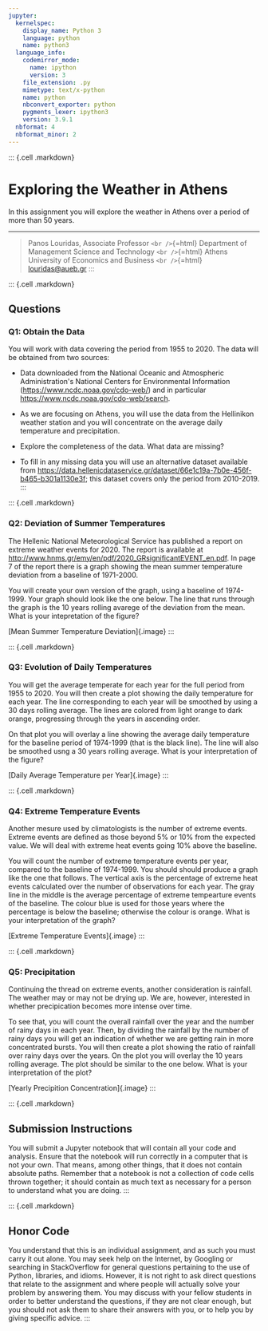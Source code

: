 ```yaml
---
jupyter:
  kernelspec:
    display_name: Python 3
    language: python
    name: python3
  language_info:
    codemirror_mode:
      name: ipython
      version: 3
    file_extension: .py
    mimetype: text/x-python
    name: python
    nbconvert_exporter: python
    pygments_lexer: ipython3
    version: 3.9.1
  nbformat: 4
  nbformat_minor: 2
---
```


::: {.cell .markdown}
# Exploring the Weather in Athens

In this assignment you will explore the weather in Athens over a period
of more than 50 years.

------------------------------------------------------------------------

> Panos Louridas, Associate Professor `<br />`{=html} Department of
> Management Science and Technology `<br />`{=html} Athens University of
> Economics and Business `<br />`{=html} <louridas@aueb.gr>
:::

::: {.cell .markdown}
## Questions

### Q1: Obtain the Data

You will work with data covering the period from 1955 to 2020. The data
will be obtained from two sources:

-   Data downloaded from the National Oceanic and Atmospheric
    Administration\'s National Centers for Environmental Information
    (<https://www.ncdc.noaa.gov/cdo-web/>) and in particular
    <https://www.ncdc.noaa.gov/cdo-web/search>.

-   As we are focusing on Athens, you will use the data from the
    Hellinikon weather station and you will concentrate on the average
    daily temperature and precipitation.

-   Explore the completeness of the data. What data are missing?

-   To fill in any missing data you will use an alternative dataset
    available from
    <https://data.hellenicdataservice.gr/dataset/66e1c19a-7b0e-456f-b465-b301a1130e3f>;
    this dataset covers only the period from 2010-2019.
:::

::: {.cell .markdown}
### Q2: Deviation of Summer Temperatures

The Hellenic National Meteorological Service has published a report on
extreme weather events for 2020. The report is available at
<http://www.hnms.gr/emy/en/pdf/2020_GRsignificantEVENT_en.pdf>. In page
7 of the report there is a graph showing the mean summer temperature
deviation from a baseline of 1971-2000.

You will create your own version of the graph, using a baseline of
1974-1999. Your graph should look like the one below. The line that runs
through the graph is the 10 years rolling avarege of the deviation from
the mean. What is your intepretation of the figure?

[Mean Summer Temperature Deviation]{.image}
:::

::: {.cell .markdown}
### Q3: Evolution of Daily Temperatures

You will get the average temperate for each year for the full period
from 1955 to 2020. You will then create a plot showing the daily
temperature for each year. The line corresponding to each year will be
smoothed by using a 30 days rolling average. The lines are colored from
light orange to dark orange, progressing through the years in ascending
order.

On that plot you will overlay a line showing the average daily
temperature for the baseline period of 1974-1999 (that is the black
line). The line will also be smoothed usng a 30 years rolling average.
What is your interpretation of the figure?

[Daily Average Temperature per Year]{.image}
:::

::: {.cell .markdown}
### Q4: Extreme Temperature Events

Another mesure used by climatologists is the number of extreme events.
Extreme events are defined as those beyond 5% or 10% from the expected
value. We will deal with extreme heat events going 10% above the
baseline.

You will count the number of extreme temperature events per year,
compared to the baseline of 1974-1999. You should should produce a graph
like the one that follows. The vertical axis is the percentage of
extreme heat events calculated over the number of observations for each
year. The gray line in the middle is the average percentage of extreme
tempearture events of the baseline. The colour blue is used for those
years where the percentage is below the baseline; otherwise the colour
is orange. What is your interpretation of the graph?

[Extreme Temperature Events]{.image}
:::

::: {.cell .markdown}
### Q5: Precipitation

Continuing the thread on extreme events, another consideration is
rainfall. The weather may or may not be drying up. We are, however,
interested in whether precipication becomes more intense over time.

To see that, you will count the overall rainfall over the year and the
number of rainy days in each year. Then, by dividing the rainfall by the
number of rainy days you will get an indication of whether we are
getting rain in more concentrated bursts. You will then create a plot
showing the ratio of rainfall over rainy days over the years. On the
plot you will overlay the 10 years rolling average. The plot should be
similar to the one below. What is your interpretation of the plot?

[Yearly Precipition Concentration]{.image}
:::

::: {.cell .markdown}
## Submission Instructions

You will submit a Jupyter notebook that will contain all your code and
analysis. Ensure that the notebook will run correctly in a computer that
is not your own. That means, among other things, that it does not
contain absolute paths. Remember that a notebook is not a collection of
code cells thrown together; it should contain as much text as necessary
for a person to understand what you are doing.
:::

::: {.cell .markdown}
## Honor Code

You understand that this is an individual assignment, and as such you
must carry it out alone. You may seek help on the Internet, by Googling
or searching in StackOverflow for general questions pertaining to the
use of Python, libraries, and idioms. However, it is not right to ask
direct questions that relate to the assignment and where people will
actually solve your problem by answering them. You may discuss with your
fellow students in order to better understand the questions, if they are
not clear enough, but you should not ask them to share their answers
with you, or to help you by giving specific advice.
:::
